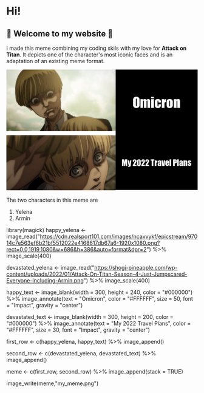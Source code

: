 # Hi!

## 🌸 Welcome to my website 🌸

I made this meme combining my coding skils with my love for **Attack on Titan**. It depicts one of the character's most iconic faces and is an adaptation of an existing meme format. 

![](my_meme.png)

The two characters in this meme are

1. Yelena
2. Armin


library(magick)
happy_yelena <- image_read("https://cdn.realsport101.com/images/ncavvykf/epicstream/97014c7e563ef6b21bf5512022e4168617db67a6-1920x1080.png?rect=0,0,1919,1080&w=686&h=386&auto=format&dpr=2") %>%
  image_scale(400) 

devastated_yelena <- image_read("https://shogi-pineapple.com/wp-content/uploads/2022/01/Attack-On-Titan-Season-4-Just-Jumpscared-Everyone-Including-Armin.png") %>%
  image_scale(400)



happy_text <- image_blank(width = 300,
                          height = 240,
                          color = "#000000") %>%
  image_annotate(text = "Omicron",
                 color = "#FFFFFF",
                 size = 50,
                 font = "Impact",
                 gravity = "center")

devastated_text <- image_blank(width = 300,
                               height = 200,
                               color = "#000000") %>%
  image_annotate(text = "My 2022 Travel Plans",
                 color = "#FFFFFF",
                 size = 30,
                 font = "Impact",
                 gravity = "center")


first_row <- c(happy_yelena, happy_text) %>%
  image_append()

second_row <- c(devastated_yelena, devastated_text) %>%
  image_append()

meme <- c(first_row, second_row) %>%
  image_append(stack = TRUE)

image_write(meme,"my_meme.png")

